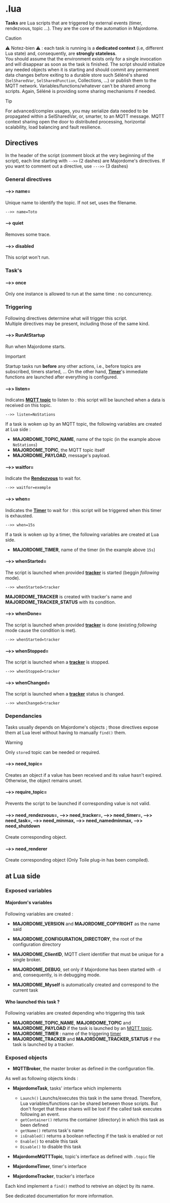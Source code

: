 # .lua
**Tasks** are Lua scripts that are triggered by external events (timer, rendezvous, topic ...). They are the core of the automation in Majordome.

> [!CAUTION]
> ⚠️ Notez-bien ⚠️ : each task is running is a **dedicated context** (i.e, different Lua state) and, consequently, are **strongly stateless**.<br>
> You should assume that the environment exists only for a single invocation and will disappear as soon as the task is finished. The script should initialize any needed objects when it is starting and should commit any permanent data changes before exiting to a durable store such Séléné's shared (`SelSharedVar`, `SelSharedFunction`, Collections, ...) or publish them to the MQTT network. Variables/functions/whatever can't be shared among scripts. Again, Séléné is providing some sharing mechanisms if needed.

> [!TIP]
> For advanced/complex usages, you may serialize data needed to be propagated within a SelSharedVar, or, smarter, to an MQTT message. MQTT context sharing open the door to distributed processing, horizontal scalability, load balancing and fault resilience.

## Directives
In the header of the script (comment block at the very beginning of the script), each line starting with `-->>` (2 dashes) are Majordome's directives.
If you want to comment out a directive, use `--->>` (3 dashes)
### General directives
#### -->> name=
Unique name to identify the topic. If not set, uses the filename.
```
-->> name=Toto
```
#### --> quiet
Removes some trace.

#### -->> disabled
This script won't run.

### Task's
#### -->> once
Only one instance is allowed to run at the same time : no concurrency.

### Triggering
Following directives determine what will trigger this script.<br>
Multiple directives may be present, including those of the same kind.

#### -->> RunAtStartup
Run when Majordome starts.
> [!IMPORTANT]  
> Startup tasks run **before** any other actions, i.e., before topics are subscribed, timers started, ...
> On the other hand, [**Timer**](timer.md)'s immediate functions are launched after everything is configured.

#### -->> listen=
Indicates [**MQTT topic**](topic.md) to listen to : this script will be launched when a data
is received on this topic.
```
-->> listen=NoStations
```
If a task is woken up by an MQTT topic, the following variables are created at Lua side :
- **MAJORDOME_TOPIC_NAME**, name of the topic (in the example above `NoStations`)
- **MAJORDOME_TOPIC**, the MQTT topic itself
- **MAJORDOME_PAYLOAD**, message's payload.

#### -->> waitfor=
Indicate the [**Rendezvous**](rendezvous.md) to wait for.
```
-->> waitfor=exemple
```

#### -->> when=
Indicates the [**Timer**](timer.md) to wait for : 
this script will be triggered when this timer is exhausted.
```
-->> when=15s
```
If a task is woken up by a timer, the following variables are created at Lua side.
- **MAJORDOME_TIMER**, name of the timer (in the example above `15s`)

#### -->> whenStarted=
The script is launched when provided [**tracker**](tracker.md) is started (beggin *following* mode).
```
-->> whenStarted=tracker
```
**MAJORDOME_TRACKER** is created with tracker's name and **MAJORDOME_TRACKER_STATUS** with its condition.

#### -->> whenDone=
The script is launched when provided [**tracker**](tracker.md) is done (existing *following* mode cause the condition is met).
```
-->> whenStarted=tracker
```

#### -->> whenStopped=
The script is launched when a [**tracker**](tracker.md) is stopped.
```
-->> whenStopped=tracker
```

#### -->> whenChanged=
The script is launched when a [**tracker**](tracker.md) status is changed.
```
-->> whenChanged=tracker
```
### Dependancies
Tasks usually depends on Majordome's objects ; those directives expose them at Lua level without having to manually `find()` them.

> [!WARNING]
> Only `store`d topic can be  needed or required.

#### -->> need_topic=
Creates an object if a value has been received and its value hasn't expired. Otherwise, the object remains unset.

#### -->> require_topic=
Prevents the script to be launched if corresponding value is not valid.<br>

#### -->> need_rendezvous=, -->> need_tracker=, -->> need_timer=, -->> need_task=, -->> need_minmax, -->> need_namedminmax, -->> need_shutdown
Create corresponding object.

#### -->> need_renderer
Create corresponding object (Only Toile plug-in has been compiled).

## at Lua side

### Exposed variables
#### Majordom's variables
Following variables are created :
- **MAJORDOME_VERSION** and **MAJORDOME_COPYRIGHT** as the name said
- **MAJORDOME_CONFIGURATION_DIRECTORY**, the root of the configuration directory
- **MAJORDOME_ClientID**, MQTT client identifier that must be unique for a single broker.
- **MAJORDOME_DEBUG**, set only if Majordome has been started with `-d` and, consequently, is in debugging mode.

- **MAJORDOME_Myself** is automatically created and correspond to the current task

#### Who launched this task ?
Following variables are created depending who triggering this task
- **MAJORDOME_TOPIC_NAME**, **MAJORDOME_TOPIC** and **MAJORDOME_PAYLOAD** if the task is launched by an [MQTT topic](topic.md).
- **MAJORDOME_TIMER** : name of the triggering [timer](timer.md)
- **MAJORDOME_TRACKER** and  **MAJORDOME_TRACKER_STATUS** if the task is launched by a  tracker.

### Exposed objects
- **MQTTBroker**, the master broker as defined in the configuration file.

As well as following objects kinds :
- **MajordomeTask**, tasks' interface which implements
  - `Launch()` Launchs/executes this task in the same thread. Therefore, Lua variables/functions can be shared between those scripts. But don't forget that these shares will be lost if the called task executes following an event.
  - `getContainer()` returns the container (directory) in which this task as been defined
  - `getName()` returns task's name
  - `isEnabled()` returns a boolean reflecting if the task is enabled or not
  - `Enable()` to enable this task
  - `Disable()` to disable this task

- **MajordomeMQTTTopic**, topic's interface as defined with `.topic` file
- **MajordomeTimer**, timer's interface
- **MajordomeTracker**, tracker's interface

Each kind implement a `find()` method to retreive an object by its name.

See dedicated documentation for more information.
